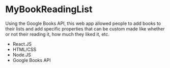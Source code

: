 # MyBookReadingList
Using the Google Books API, this web app allowed people to add books to their lists and add specific properties that can be custom made like whether or not their reading it, how much they liked it, etc.

- React.JS
- HTML/CSS
- Node.JS
- Google Books API
